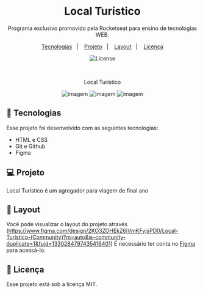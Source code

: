 <h1 align="center"> Local Turístico </h1>

<p align="center">
Programa exclusivo promovido pela Rocketseat para ensino de tecnologias WEB.
</p>

<p align="center">
  <a href="#-tecnologias">Tecnologias</a>&nbsp;&nbsp;&nbsp;|&nbsp;&nbsp;&nbsp;
  <a href="#-projeto">Projeto</a>&nbsp;&nbsp;&nbsp;|&nbsp;&nbsp;&nbsp;
  <a href="#-layout">Layout</a>&nbsp;&nbsp;&nbsp;|&nbsp;&nbsp;&nbsp;
  <a href="#memo-licença">Licença</a>
</p>

<p align="center">
  <img alt="License" src="https://img.shields.io/static/v1?label=license&message=MIT&color=49AA26&labelColor=000000">
  
</p>


<br>

<p align="center">
 Local Turístico
</p>

<p align="center">
<img  alt="imagem" src="https://github.com/user-attachments/assets/edcfc180-f07b-445c-9d62-a80ba15349ad">
<img  alt="imagem" src="https://github.com/user-attachments/assets/c5aa0cbf-96db-4306-a1d3-a7c8e27b8f27">
<img  alt="imagem" src="https://github.com/user-attachments/assets/e004b1c4-0469-4404-8a1a-f70a35c13966">
</p>


## 🚀 Tecnologias

Esse projeto foi desenvolvido com as seguintes tecnologias:

- HTML e CSS
- Git e Github
- Figma

## 💻 Projeto

Local Turístico é um agregador para viagem de final ano

## 🔖 Layout

Você pode visualizar o layout do projeto através (https://www.figma.com/design/2KO3ZOHEkZ6iVmKFyjsPD0/Local-Turístico-(Community)?m=auto&is-community-duplicate=1&fuid=1330284797435416401) É necessário ter conta no [Figma](https://figma.com) para acessá-lo.

## :memo: Licença

Esse projeto está sob a licença MIT.
